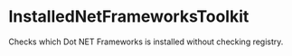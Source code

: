 # InstalledNetFrameworksToolkit
Checks which Dot NET Frameworks is installed without checking registry.

